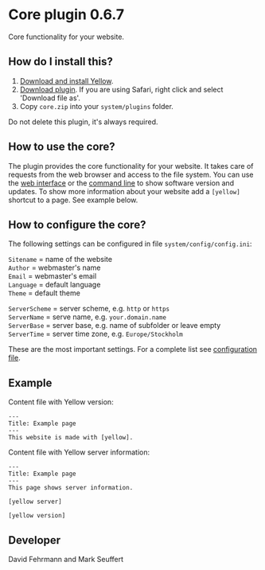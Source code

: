 Core plugin 0.6.7
=================
Core functionality for your website.

## How do I install this?

1. [Download and install Yellow](https://github.com/datenstrom/yellow/).
2. [Download plugin](https://github.com/datenstrom/yellow-plugins/raw/master/zip/core.zip). If you are using Safari, right click and select 'Download file as'.
3. Copy `core.zip` into your `system/plugins` folder.

Do not delete this plugin, it's always required.

## How to use the core?

The plugin provides the core functionality for your website. It takes care of requests from the web browser and access to the file system. You can use the [web interface](https://github.com/datenstrom/yellow-plugins/tree/master/webinterface) or the [command line](https://github.com/datenstrom/yellow-plugins/tree/master/commandline) to show software version and updates. To show more information about your website add a `[yellow]` shortcut to a page. See example below.

## How to configure the core?

The following settings can be configured in file `system/config/config.ini`:

`Sitename` = name of the website  
`Author` = webmaster's name  
`Email` = webmaster's email  
`Language` = default language   
`Theme` = default theme  

`ServerScheme` = server scheme, e.g. `http` or `https`  
`ServerName` = serve name, e.g. `your.domain.name`  
`ServerBase` = server base, e.g. name of subfolder or leave empty  
`ServerTime` = server time zone, e.g. `Europe/Stockholm`  

These are the most important settings. For a complete list see [configuration file](https://github.com/datenstrom/yellow/blob/master/system/config/config.ini).

## Example

Content file with Yellow version:

```
---
Title: Example page
---
This website is made with [yellow].
```

Content file with Yellow server information:

```
---
Title: Example page
---
This page shows server information.

[yellow server]

[yellow version]
```

## Developer

David Fehrmann and Mark Seuffert
